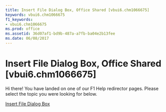 ```yaml
---
title: Insert File Dialog Box, Office Shared [vbui6.chm1066675]
keywords: vbui6.chm1066675
f1_keywords:
- vbui6.chm1066675
ms.prod: office
ms.assetid: 36d07af1-bd9b-487a-a7fb-ba04e2b13fee
ms.date: 06/08/2017
---
```



# Insert File Dialog Box, Office Shared [vbui6.chm1066675]

Hi there! You have landed on one of our F1 Help redirector pages. Please select the topic you were looking for below.

[Insert File Dialog Box](http://msdn.microsoft.com/library/24548fe6-6671-70fa-c21c-4fb4e939e630%28Office.15%29.aspx)

